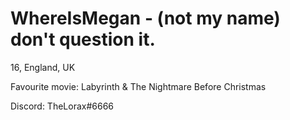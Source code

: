 # WhereIsMegan - (not my name) don't question it.

16, England, UK

Favourite movie: Labyrinth & The Nightmare Before Christmas

Discord: TheLorax#6666
